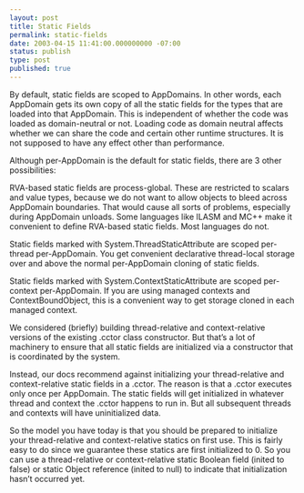 ```yaml
---
layout: post
title: Static Fields
permalink: static-fields
date: 2003-04-15 11:41:00.000000000 -07:00
status: publish
type: post
published: true
---
```


By default, static fields are scoped to AppDomains.  In other words, each AppDomain gets its own copy of all the static fields for the types that are loaded into that AppDomain.  This is independent of whether the code was loaded as domain-neutral or not.  Loading code as domain neutral affects whether we can share the code and certain other runtime structures.  It is not supposed to have any effect other than performance.

Although per-AppDomain is the default for static fields, there are 3 other possibilities:

RVA-based static fields are process-global.  These are restricted to scalars and value types, because we do not want to allow objects to bleed across AppDomain boundaries.  That would cause all sorts of problems, especially during AppDomain unloads.  Some languages like ILASM and MC++ make it convenient to define RVA-based static fields.  Most languages do not.

Static fields marked with System.ThreadStaticAttribute are scoped per-thread per-AppDomain.  You get convenient declarative thread-local storage over and above the normal per-AppDomain cloning of static fields.

Static fields marked with System.ContextStaticAttribute are scoped per-context per-AppDomain.  If you are using managed contexts and ContextBoundObject, this is a convenient way to get storage cloned in each managed context.

We considered (briefly) building thread-relative and context-relative versions of the existing .cctor class constructor.  But that’s a lot of machinery to ensure that all static fields are initialized via a constructor that is coordinated by the system.

Instead, our docs recommend against initializing your thread-relative and context-relative static fields in a .cctor.  The reason is that a .cctor executes only once per AppDomain.  The static fields will get initialized in whatever thread and context the .cctor happens to run in.  But all subsequent threads and contexts will have uninitialized data.

So the model you have today is that you should be prepared to initialize your thread-relative and context-relative statics on first use.  This is fairly easy to do since we guarantee these statics are first initialized to 0.  So you can use a thread-relative or context-relative static Boolean field (inited to false) or static Object reference (inited to null) to indicate that initialization hasn’t occurred yet.
